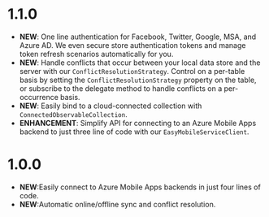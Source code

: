 # 1.1.0

* **NEW**: One line authentication for Facebook, Twitter, Google, MSA, and Azure AD. We even secure store authentication tokens and manage token refresh scenarios automatically for you.
* **NEW**: Handle conflicts that occur between your local data store and the server with our `ConflictResolutionStrategy`. Control on a per-table basis by setting the `ConflictResolutionStrategy`
        property on the table, or subscribe to the delegate method to handle conflicts on a per-occurrence basis.
* **NEW**: Easily bind to a cloud-connected collection with `ConnectedObservableCollection`.
* **ENHANCEMENT**: Simplify API for connecting to an Azure Mobile Apps backend to just three line of code with our `EasyMobileServiceClient`.

# 1.0.0

* **NEW**:Easily connect to Azure Mobile Apps backends in just four lines of code.
* **NEW**:Automatic online/offline sync and conflict resolution.